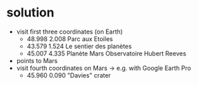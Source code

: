 # solution
- visit first three coordinates (on Earth)
  - 48.998 2.008 Parc aux Etoiles
  - 43.579 1.524 Le sentier des planètes
  - 45.007 4.335 Planète Mars Observatoire Hubert Reeves
- points to Mars
- visit fourth coordinates on Mars -> e.g. with Google Earth Pro
  - 45.960 0.090 "Davies" crater
